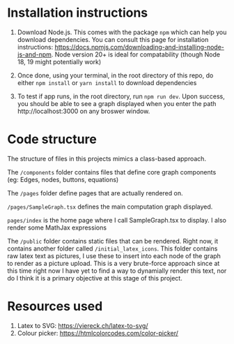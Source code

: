 # Installation instructions
1. Download Node.js. This comes with the package `npm` which can help you download dependencies. You can consult this page for installation instructions: https://docs.npmjs.com/downloading-and-installing-node-js-and-npm. Node version 20+ is ideal for compatability (though Node 18, 19 might potentially work)

2. Once done, using your terminal, in the root directory of this repo, do either `npm install` or `yarn install` to download dependencies

4. To test if app runs, in the root directory, run `npm run dev`. Upon success, you should be able to see a graph displayed when you enter the path http://localhost:3000 on any broswer window. 

# Code structure 

The structure of files in this projects mimics a class-based approach.

The `/components` folder contains files that define core graph components (eg: Edges, nodes, buttons, equations)

The `/pages` folder define pages that are actually rendered on.

`/pages/SampleGraph.tsx` defines the main computation graph displayed. 

`pages/index` is the home page where I call SampleGraph.tsx to display. I also render some MathJax expressions
        
The `/public` folder contains static files that can be rendered. Right now, it contains another folder called `/initial_latex_icons`. This folder contains raw latex text as pictures, I use these to insert into each node of the graph to render as a picture upload. This is a very brute-force approach since at this time right now I have yet to find a way to dynamially render this text, nor do I think it is a primary objective at this stage of this project. 

# Resources used 

1. Latex to SVG: https://viereck.ch/latex-to-svg/
2. Colour picker: https://htmlcolorcodes.com/color-picker/
